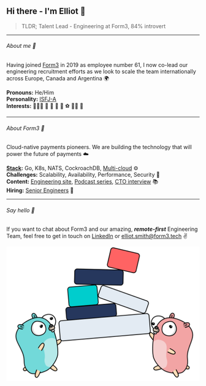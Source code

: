 ## Hi there - I'm Elliot 👋

>TLDR; Talent Lead - Engineering at Form3, 84% introvert
___

###### About me 👨<br>

Having joined [Form3](https://www.form3.tech/payment-platform) in 2019 as employee number 61, I now co-lead our engineering recruitment efforts as we look to scale the team internationally across Europe, Canada and Argentina 🌍

**Pronouns:** He/Him<br>
**Personality:** [ISFJ-A](https://www.16personalities.com/isfj-personality)<br>
**Interests:** 👨‍👩‍👧 🐶 🌿 🦉 📸 ⚽ 🤼‍♂️ 🎥 
___

###### About Form3 🦄<br>

Cloud-native payments pioneers. We are building the technology that will power the future of payments ☁️

**[Stack](https://stackshare.io/form3/main):** Go, K8s, NATS, CockroachDB, [Multi-cloud](https://www.youtube.com/watch?v=fGbWgo6p0XQ) ⚙️<br>
**Challenges:** Scalability, Availability, Performance, Security 🎯<br>
**Content:** [Engineering site](https://www.form3.tech/engineering), [Podcast series](https://techpodcast.form3.tech/), [CTO interview](https://medium.com/tech-captains/cto-interview-steve-cook-revolutionising-the-banking-infrastructure-4f92830e2441) 📚<br>
**Hiring:** [Senior Engineers](https://www.form3.tech/careers/vacancies?jobCategory=Engineering) 👷
___

###### Say hello 💬
If you want to chat about Form3 and our amazing, ***remote-first*** Engineering Team, feel free to get in touch on [LinkedIn](https://www.linkedin.com/in/elliotsmithform3/) or elliot.smith@form3.tech ✌️

![](https://raw.githubusercontent.com/adelina-simion-form3/adelina-simion-form3/main/StackGophers.png)

<!--
**elliot-smith-form3/elliot-smith-form3** is a ✨ _special_ ✨ repository because its `README.md` (this file) appears on your GitHub profile.

Here are some ideas to get you started:

- 🔭 I’m currently working on ...
- 🌱 I’m currently learning ...
- 👯 I’m looking to collaborate on ...
- 🤔 I’m looking for help with ...
- 💬 Ask me about ...
- 📫 How to reach me: ...
- 😄 Pronouns: ...
- ⚡ Fun fact: ...
-->
